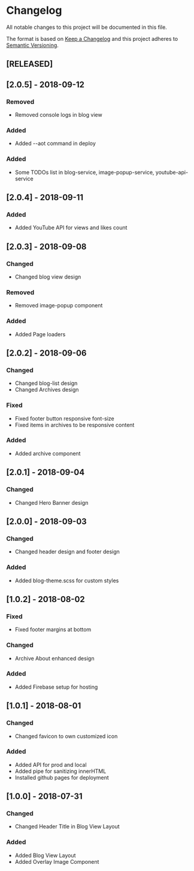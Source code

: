 # Changelog
All notable changes to this project will be documented in this file.

The format is based on [Keep a Changelog](http://keepachangelog.com/en/1.0.0/)
and this project adheres to [Semantic Versioning](http://semver.org/spec/v2.0.0.html).

## [RELEASED] 
## [2.0.5] - 2018-09-12 
### Removed 
- Removed console logs in blog view 
### Added 
- Added --aot command in deploy 
### Added
- Some TODOs list in blog-service, image-popup-service, youtube-api-service

## [2.0.4] - 2018-09-11
### Added 
- Added YouTube API for views and likes count 

## [2.0.3] - 2018-09-08 
### Changed 
- Changed blog view design
### Removed 
- Removed image-popup component 
### Added 
- Added Page loaders

## [2.0.2] - 2018-09-06
### Changed 
- Changed blog-list design 
- Changed Archives design

### Fixed 
- Fixed footer button responsive font-size 
- Fixed items in archives to be responsive content

### Added 
- Added archive component

## [2.0.1] - 2018-09-04
### Changed 
- Changed Hero Banner design

## [2.0.0] - 2018-09-03 
### Changed 
- Changed header design and footer design 

### Added 
- Added blog-theme.scss for custom styles

## [1.0.2] - 2018-08-02 
### Fixed 
- Fixed footer margins at bottom 
 
### Changed 
- Archive About enhanced design 

### Added 
- Added Firebase setup for hosting

## [1.0.1] - 2018-08-01 
### Changed 
- Changed favicon to own customized icon 

### Added
- Added API for prod and local
- Added pipe for sanitizing innerHTML 
- Installed github pages for deployment

## [1.0.0] - 2018-07-31
### Changed 
- Changed Header Title in Blog View Layout 

### Added 
- Added Blog View Layout 
- Added Overlay Image Component
